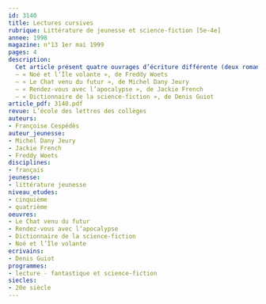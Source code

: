 ```yaml
---
id: 3140
title: Lectures cursives
rubrique: Littérature de jeunesse et science-fiction [5e-4e]
annee: 1998
magazine: n°13 1er mai 1999
pages: 4
description: 
  Cet article présent quatre ouvrages d’écriture différente (deux romans, un recueil de nouvelles et un dictionnaire) pour lutter contre certains préjugés qui semblent réserver le genre de la science-fiction à des lecteurs initiés. Les deux romans développent un discours souvent drôle et font évoluer des personnages – humains ou animaux – très attachants. Leur intrigue, dont le suspense est maintenu jusqu’à la fin, valorise des notions telles que le courage et l’amitié. Le recueil de nouvelles traite du temps et des traditions humaines de façon souvent poétique : quel que soit le monde qui est le sien, l’homme ne doit pas oublier ses origines et l’importance de son environnement naturel. Enfin, le dictionnaire permet à tous, profanes ou initiés, de s’informer ou de perfectionner ses connaissances.
  – « Noé et l’Île volante », de Freddy Woets
  – « Le Chat venu du futur », de Michel Dany Jeury
  – « Rendez-vous avec l’apocalypse », de Jackie French
  – « Dictionnaire de la science-fiction », de Denis Guiot
article_pdf: 3140.pdf
revue: L’école des lettres des collèges
auteurs:
- Françoise Cespédès
auteur_jeunesse:
- Michel Dany Jeury
- Jackie French
- Freddy Woets
disciplines:
- français
jeunesse:
- littérature jeunesse
niveau_etudes:
- cinquième
- quatrième
oeuvres:
- Le Chat venu du futur
- Rendez-vous avec l’apocalypse
- Dictionnaire de la science-fiction
- Noé et l’Île volante
ecrivains:
- Denis Guiot
programmes:
- lecture - fantastique et science-fiction
siecles:
- 20e siècle
---
```

